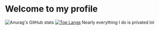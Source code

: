 # Welcome to my profile
![Anurag's GitHub stats](https://github-readme-stats.vercel.app/api?username=BizkitKing&show_icons=true&theme=radical)
[![Top Langs](https://github-readme-stats.vercel.app/api/top-langs/?username=BizkitKing)](https://github.com/anuraghazra/github-readme-stats)
Nearly everything I do is privated lol
<!---
BizkitKing/BizkitKing is a ✨ special ✨ repository because its `README.md` (this file) appears on your GitHub profile.
You can click the Preview link to take a look at your changes.
--->
